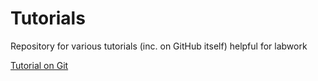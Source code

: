 # Tutorials
Repository for various tutorials (inc. on GitHub itself) helpful for labwork

[Tutorial on Git](google.com)
